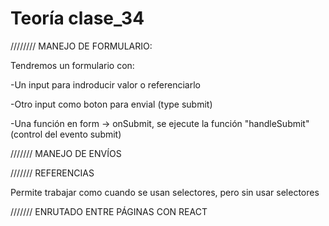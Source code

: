 # Teoría clase_34


//////// MANEJO DE FORMULARIO:

Tendremos un formulario con:

-Un input para indroducir valor o referenciarlo

-Otro input como boton para envial (type submit)

-Una función en form -> onSubmit, se ejecute la función "handleSubmit" (control del evento submit)





/////// MANEJO DE ENVÍOS

/////// REFERENCIAS

Permite trabajar como cuando se usan selectores, pero sin usar selectores


/////// ENRUTADO ENTRE PÁGINAS CON REACT